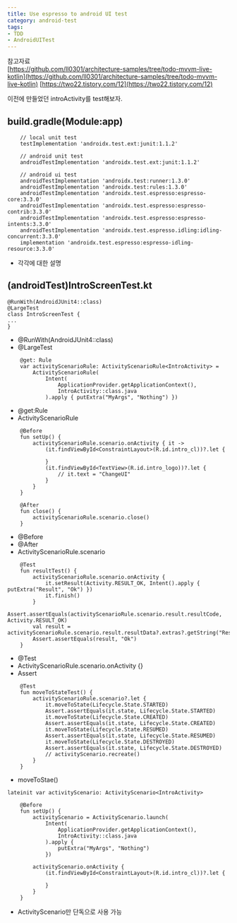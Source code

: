 ```yaml
---
title: Use espresso to android UI test
category: android-test
tags:
- TDD
- AndroidUITest
---
```


참고자료   
[https://github.com/ll0301/architecture-samples/tree/todo-mvvm-live-kotlin](https://github.com/ll0301/architecture-samples/tree/todo-mvvm-live-kotlin)
[https://two22.tistory.com/12](https://two22.tistory.com/12)

이전에 만들었던 introActivity를 test해보자. 
## build.gradle(Module:app)
```
    // local unit test
    testImplementation 'androidx.test.ext:junit:1.1.2'

    // android unit test
    androidTestImplementation 'androidx.test.ext:junit:1.1.2'

    // android ui test
    androidTestImplementation 'androidx.test:runner:1.3.0'
    androidTestImplementation 'androidx.test:rules:1.3.0'
    androidTestImplementation 'androidx.test.espresso:espresso-core:3.3.0'
    androidTestImplementation 'androidx.test.espresso:espresso-contrib:3.3.0'
    androidTestImplementation 'androidx.test.espresso:espresso-intents:3.3.0'
    androidTestImplementation 'androidx.test.espresso.idling:idling-concurrent:3.3.0'
    implementation 'androidx.test.espresso:espresso-idling-resource:3.3.0'
```
* 각각에 대한 설명    
## (androidTest)IntroScreenTest.kt
```
@RunWith(AndroidJUnit4::class)
@LargeTest
class IntroScreenTest {
...
}
```
* @RunWith(AndroidJUnit4::class)   
* @LargeTest   



```
    @get: Rule
    var activityScenarioRule: ActivityScenarioRule<IntroActivity> =
        ActivityScenarioRule(
            Intent(
                ApplicationProvider.getApplicationContext(),
                IntroActivity::class.java
            ).apply { putExtra("MyArgs", "Nothing") })
```
* @get:Rule   
* ActivityScenarioRule   



```
    @Before
    fun setUp() {
        activityScenarioRule.scenario.onActivity { it ->
            (it.findViewById<ConstraintLayout>(R.id.intro_cl))?.let {
            
            }
            (it.findViewById<TextView>(R.id.intro_logo))?.let {
                // it.text = "ChangeUI"
            }
        }
    }
    
    @After
    fun close() {
        activityScenarioRule.scenario.close()
    }
```
* @Before   
*  @After
*  ActivityScenarioRule.scenario


```
    @Test
    fun resultTest() {
        activityScenarioRule.scenario.onActivity {
            it.setResult(Activity.RESULT_OK, Intent().apply { putExtra("Result", "Ok") })
            it.finish()
        }
        Assert.assertEquals(activityScenarioRule.scenario.result.resultCode, Activity.RESULT_OK)
        val result = activityScenarioRule.scenario.result.resultData?.extras?.getString("Result")
        Assert.assertEquals(result, "Ok")
    }
```
* @Test   
* ActivityScenarioRule.scenario.onActivity {}   
* Assert   

```
    @Test
    fun moveToStateTest() {
        activityScenarioRule.scenario?.let {
            it.moveToState(Lifecycle.State.STARTED)
            Assert.assertEquals(it.state, Lifecycle.State.STARTED)
            it.moveToState(Lifecycle.State.CREATED)
            Assert.assertEquals(it.state, Lifecycle.State.CREATED)
            it.moveToState(Lifecycle.State.RESUMED)
            Assert.assertEquals(it.state, Lifecycle.State.RESUMED)
            it.moveToState(Lifecycle.State.DESTROYED)
            Assert.assertEquals(it.state, Lifecycle.State.DESTROYED)
            // activityScenario.recreate()
        }
    }
```
* moveToStae()    


```
lateinit var activityScenario: ActivityScenario<IntroActivity>
    
    @Before
    fun setUp() {
        activityScenario = ActivityScenario.launch(
            Intent(
                ApplicationProvider.getApplicationContext(),
                IntroActivity::class.java
            ).apply {
                putExtra("MyArgs", "Nothing")
            })
        
        activityScenario.onActivity {
            (it.findViewById<ConstraintLayout>(R.id.intro_cl))?.let {
            
            }
        }
    }
```
* ActivityScenario만 단독으로 사용 가능
